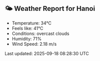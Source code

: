 <!-- WEATHER-START -->
## 🌤 Weather Report for Hanoi

- Temperature: 34°C
- Feels like: 41°C
- Conditions: overcast clouds
- Humidity: 71%
- Wind Speed: 2.18 m/s

Last updated: 2025-09-18 08:28:30 UTC
<!-- WEATHER-END -->
